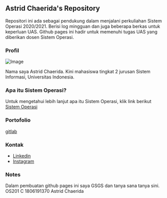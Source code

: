 ## Astrid Chaerida's Repository

Repositori ini ada sebagai pendukung dalam menjalani perkuliahan Sistem Operasi 2020/2021. Berisi log mingguan dan juga beberapa berkas untuk keperluan UAS. 
Github pages ini hadir untuk memenuhi tugas UAS yang diberikan dosen Sistem Operasi.

### Profil
![Image](https://i.ibb.co/SwDLfgJ/232114.jpg)

Nama saya Astrid Chaerida. Kini mahasiswa tingkat 2 jurusan Sistem Informasi, Universitas Indonesia.

### Apa itu Sistem Operasi?
Untuk mengetahui lebih lanjut apa itu Sistem Operasi, klik link berikut
[Sistem Operasi](https://astridchrd.github.io/os201/URLs)

### Portofolio
[gitlab](https://gitlab.com/astridchrd)

### Kontak
- [Linkedin](https://www.linkedin.com/in/astrid-chaerida)
- [Instagram](https://www.instagram.com/astridchrd/)

### Notes
Dalam pembuatan github pages ini saya GSGS dan tanya sana tanya sini.
OS201 C 1806191370 Astrid Chaerida
